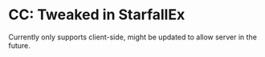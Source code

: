 # CC: Tweaked in StarfallEx
Currently only supports client-side, might be updated to allow server in the future.
